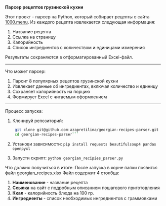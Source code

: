 **Парсер рецептов грузинской кухни**

Этот проект - парсер на Python, который собирает рецепты с сайта [1000.menu](https://1000.menu/catalog/gruzinskaya-kuxnya). Из каждого рецепта извлекается следующая информация:

1) Название рецепта
2) Ссылка на страницу
3) Калорийность
4) Список ингредиентов с количеством и единицами измерения

Результаты сохраняются в отформатированный Excel-файл.

---

Что может парсер:

1) Парсит 8 популярных рецептов грузинской кухни
2) Извлекает данные об ингредиентах, включая количество и единицу
3) Сохраняет калорийность на порцию
4) Формирует Excel c читаемым оформлением

---

Процесс запуска:

1) Клонируй репозиторий:

   ```bash 
    git clone git@github.com:azapretilina/georgian-recipes-parser.git 
    cd georgian-recipes-parser```
2) Установи зависимости:
    ```pip install requests beautifulsoup4 pandas openpyxl```
3) Запусти скрипт:
    ```python georgian_recipies_parser.py```

Что должно получиться в итоге:
После запуска в корне папки появится файл georgian_recipes.xlsx
Файл содержит 4 столбца:
1) **Наименование** - название рецепта
2) **Ссылка** на сайт с подробным описанием пошагового приготовления
3) **Ккал** - калорийность блюда на 100 гр.
4) **Ингредиенты** - список необходимых ингредиентов с граммовками
